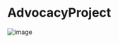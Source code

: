 # AdvocacyProject

![image](https://github.com/bryanalexis24/AdvocacyProject/assets/122324403/65b1408e-7454-4837-b329-212e4d3f8989)
